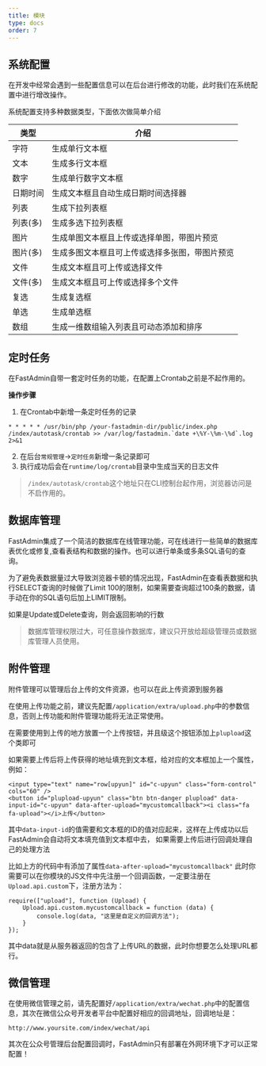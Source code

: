 ```yaml
---
title: 模块
type: docs
order: 7
---
```


## 系统配置

在开发中经常会遇到一些配置信息可以在后台进行修改的功能，此时我们在系统配置中进行增改操作。

系统配置支持多种数据类型，下面依次做简单介绍

类型 | 介绍
--- | ---
字符 |     生成单行文本框
文本 |     生成多行文本框
数字 |     生成单行数字文本框
日期时间 |     生成文本框且自动生成日期时间选择器
列表 |     生成下拉列表框
列表(多) |     生成多选下拉列表框
图片 |     生成单图文本框且上传或选择单图，带图片预览
图片(多) |     生成多图文本框且可上传或选择多张图，带图片预览
文件 |     生成文本框且可上传或选择文件
文件(多) |     生成文本框且可上传或选择多个文件
复选 |     生成复选框
单选 |     生成单选框
数组 |     生成一维数组输入列表且可动态添加和排序

## 定时任务

在FastAdmin自带一套定时任务的功能，在配置上Crontab之前是不起作用的。

**操作步骤**
1. 在Crontab中新增一条定时任务的记录

```
* * * * * /usr/bin/php /your-fastadmin-dir/public/index.php /index/autotask/crontab >> /var/log/fastadmin.`date +\%Y-\%m-\%d`.log 2>&1
```

2. 在后台`常规管理`->`定时任务`新增一条记录即可 
3. 执行成功后会在`runtime/log/crontab`目录中生成当天的日志文件

>`/index/autotask/crontab`这个地址只在CLI控制台起作用，浏览器访问是不启作用的。

## 数据库管理

FastAdmin集成了一个简洁的数据库在线管理功能，可在线进行一些简单的数据库表优化或修复,查看表结构和数据的操作。也可以进行单条或多条SQL语句的查询。

为了避免表数据量过大导致浏览器卡顿的情况出现，FastAdmin在查看表数据和执行SELECT查询的时候做了Limit 100的限制，如果需要查询超过100条的数据，请手动在你的SQL语句后加上LIMIT限制。

如果是Update或Delete查询，则会返回影响的行数

>数据库管理权限过大，可任意操作数据库，建议只开放给超级管理员或数据库管理人员使用。

## 附件管理

附件管理可以管理后台上传的文件资源，也可以在此上传资源到服务器

在使用上传功能之前，建议先配置`/application/extra/upload.php`中的参数信息，否则上传功能和附件管理功能将无法正常使用。

在需要使用到上传的地方放置一个上传按钮，并且级这个按钮添加上`plupload`这个类即可

如果需要上传后将上传获得的地址填充到文本框，给对应的文本框加上一个属性，例如：

```
<input type="text" name="row[upyun]" id="c-upyun" class="form-control" cols="60" />
<button id="plupload-upyun" class="btn btn-danger plupload" data-input-id="c-upyun" data-after-upload="mycustomcallback"><i class="fa fa-upload"></i>上传</button>
```

其中`data-input-id`的值需要和文本框的ID的值对应起来，这样在上传成功以后FastAdmin会自动将文本填充值到文本框中去，
如果需要上传后进行回调处理自己的处理方法

比如上方的代码中有添加了属性`data-after-upload="mycustomcallback"`
此时你需要可以在你模块的JS文件中先注册一个回调函数，一定要注册在`Upload.api.custom`下，注册方法为：

```
require(["upload"], function (Upload) {
	Upload.api.custom.mycustomcallback = function (data) {
		console.log(data, "这里是自定义的回调方法");
	}
});
```

其中data就是从服务器返回的包含了上传URL的数据，此时你想要怎么处理URL都行。

## 微信管理

在使用微信管理之前，请先配置好`/application/extra/wechat.php`中的配置信息，其次在微信公众号开发者平台中配置好相应的回调地址，回调地址是：

```
http://www.yoursite.com/index/wechat/api
```
其次在公众号管理后台配置回调时，FastAdmin只有部署在外网环境下才可以正常配置！

